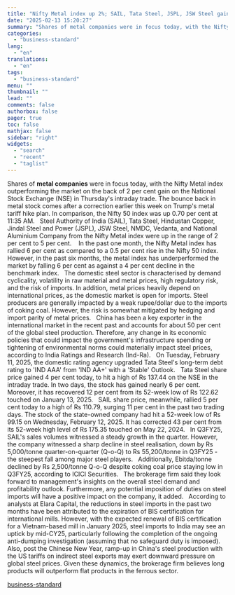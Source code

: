 ```yaml
---
title: "Nifty Metal index up 2%; SAIL, Tata Steel, JSPL, JSW Steel gain up to 5%"
date: "2025-02-13 15:20:27"
summary: "Shares of metal companies were in focus today, with the Nifty Metal index outperforming the market on the back of 2 per cent gain on the National Stock Exchange (NSE) in Thursday's intraday trade. The bounce back in metal stock comes after a correction earlier this week on Trump's metal..."
categories:
  - "business-standard"
lang:
  - "en"
translations:
  - "en"
tags:
  - "business-standard"
menu: ""
thumbnail: ""
lead: ""
comments: false
authorbox: false
pager: true
toc: false
mathjax: false
sidebar: "right"
widgets:
  - "search"
  - "recent"
  - "taglist"
---
```


Shares of **metal companies** were in focus today, with the Nifty Metal index outperforming the market on the back of 2 per cent gain on the National Stock Exchange (NSE) in Thursday's intraday trade. The bounce back in metal stock comes after a correction earlier this week on Trump's metal tariff hike plan. In comparison, the Nifty 50 index was up 0.70 per cent at 11:35 AM.
 
Steel Authority of India (SAIL), Tata Steel, Hindustan Copper, Jindal Steel and Power (JSPL), JSW Steel, NMDC, Vedanta, and National Aluminium Company from the Nifty Metal index were up in the range of 2 per cent to 5 per cent. 
 
In the past one month, the Nifty Metal index has rallied 6 per cent as compared to a 0.5 per cent rise in the Nifty 50 index. However, in the past six months, the metal index has underperformed the market by falling 6 per cent as against a 4 per cent decline in the benchmark index.
 
The domestic steel sector is characterised by demand cyclicality, volatility in raw material and metal prices, high regulatory risk, and the risk of imports. In addition, metal prices heavily depend on international prices, as the domestic market is open for imports. Steel producers are generally impacted by a weak rupee/dollar due to the imports of coking coal. However, the risk is somewhat mitigated by hedging and import parity of metal prices.
 
China has been a key exporter in the international market in the recent past and accounts for about 50 per cent of the global steel production. Therefore, any change in its economic policies that could impact the government's infrastructure spending or tightening of environmental norms could materially impact steel prices, according to India Ratings and Research (Ind-Ra).
 
On Tuesday, February 11, 2025, the domestic rating agency upgraded Tata Steel's long-term debt rating to 'IND AAA' from 'IND AA+' with a 'Stable' Outlook.
 
Tata Steel share price gained 4 per cent today, to hit a high of Rs 137.44 on the NSE in the intraday trade. In two days, the stock has gained nearly 6 per cent. Moreover, it has recovered 12 per cent from its 52-week low of Rs 122.62 touched on January 13, 2025.
 
SAIL share price, meanwhile, rallied 5 per cent today to a high of Rs 110.79, surging 11 per cent in the past two trading days. The stock of the state-owned company had hit a 52-week low of Rs 99.15 on Wednesday, February 12, 2025. It has corrected 43 per cent from its 52-week high level of Rs 175.35 touched on May 22, 2024.
 
In Q3FY25, SAIL's sales volumes witnessed a steady growth in the quarter. However, the company witnessed a sharp decline in steel realisation, down by Rs 5,000/tonne quarter-on-quarter (Q-o-Q) to Rs 55,200/tonne in Q3FY25 - the steepest fall among major steel players.
 
Additionally, Ebitda/tonne declined by Rs 2,500/tonne Q-o-Q despite coking coal price staying low in Q3FY25, according to ICICI Securities.
 
The brokerage firm said they look forward to management's insights on the overall steel demand and profitability outlook. Furthermore, any potential imposition of duties on steel imports will have a positive impact on the company, it added.
 
According to analysts at Elara Capital, the reductions in steel imports in the past two months have been attributed to the expiration of BIS certification for international mills. However, with the expected renewal of BIS certification for a Vietnam-based mill in January 2025, steel imports to India may see an uptick by mid-CY25, particularly following the completion of the ongoing anti-dumping investigation (assuming that no safeguard duty is imposed).
 
Also, post the Chinese New Year, ramp-up in China's steel production with the US tariffs on indirect steel exports may exert downward pressure on global steel prices. Given these dynamics, the brokerage firm believes long products will outperform flat products in the ferrous sector.

[business-standard](https://www.business-standard.com/markets/news/nifty-metal-index-up-2-sail-tata-steel-jspl-jsw-steel-gain-up-to-5-125021300680_1.html)
